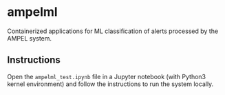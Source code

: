 # ampelml

Containerized applications for ML classification of alerts processed by the AMPEL system.

## Instructions

Open the `ampelml_test.ipynb` file in a Jupyter notebook (with Python3 kernel environment) and follow the instructions to run the system locally.
